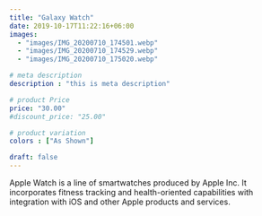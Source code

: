 ```yaml
---
title: "Galaxy Watch"
date: 2019-10-17T11:22:16+06:00
images: 
  - "images/IMG_20200710_174501.webp"
  - "images/IMG_20200710_174529.webp"
  - "images/IMG_20200710_175020.webp"

# meta description
description : "this is meta description"

# product Price
price: "30.00"
#discount_price: "25.00"

# product variation
colors : ["As Shown"]

draft: false
---
```


Apple Watch is a line of smartwatches produced by Apple Inc. It incorporates fitness tracking and health-oriented capabilities with integration with iOS and other Apple products and services.
